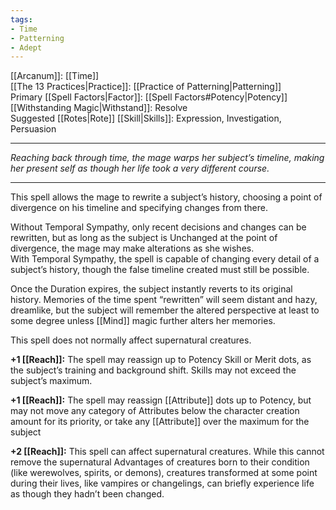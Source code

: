 ```yaml
---
tags:
- Time
- Patterning
- Adept
---
```


[[Arcanum]]: [[Time]]\
[[The 13 Practices|Practice]]: [[Practice of Patterning|Patterning]]\
Primary [[Spell Factors|Factor]]: [[Spell Factors#Potency|Potency]]\
[[Withstanding Magic|Withstand]]: Resolve\
Suggested [[Rotes|Rote]] [[Skill|Skills]]: Expression, Investigation, Persuasion

---

_Reaching back through time, the mage warps her subject’s timeline, making her present self as though her life took a very different course._

---

This spell allows the mage to rewrite a subject’s history, choosing a point of divergence on his timeline and specifying changes from there.

Without Temporal Sympathy, only recent decisions and changes can be rewritten, but as long as the subject is Unchanged at the point of divergence, the mage may make alterations as she wishes.\
With Temporal Sympathy, the spell is capable of changing every detail of a subject’s history, though the false timeline created must still be possible.

Once the Duration expires, the subject instantly reverts to its original history. Memories of the time spent “rewritten” will seem distant and hazy, dreamlike, but the subject will remember the altered perspective at least to some degree unless [[Mind]] magic further alters her memories.

This spell does not normally affect supernatural creatures.

**+1 [[Reach]]:** The spell may reassign up to Potency Skill or Merit dots, as the subject’s training and background shift. Skills may not exceed the subject’s maximum.

**+1 [[Reach]]:** The spell may reassign [[Attribute]] dots up to Potency, but may not move any category of Attributes below the character creation amount for its priority, or take any [[Attribute]] over the maximum for the subject

**+2 [[Reach]]:** This spell can affect supernatural creatures. While this cannot remove the supernatural Advantages of creatures born to their condition (like werewolves, spirits, or demons), creatures transformed at some point during their lives, like vampires or changelings, can briefly experience life as though they hadn’t been changed.